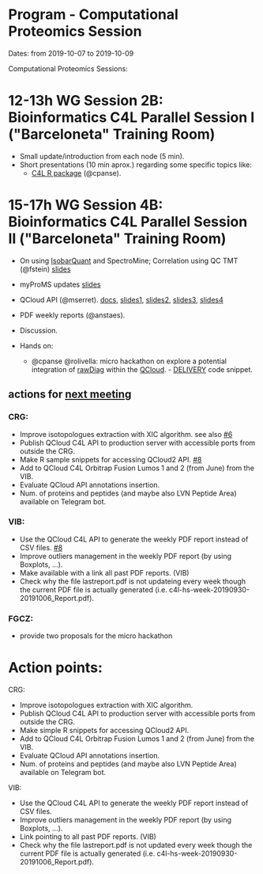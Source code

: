# Program - Computational Proteomics Session

Dates: from 2019-10-07 to 2019-10-09

Computational Proteomics Sessions: 


# 12-13h WG Session 2B: Bioinformatics C4L Parallel Session I ("Barceloneta" Training Room)


* Small update/introduction from each node (5 min). 
* Short presentations (10 min aprox.) regarding some specific topics like: 
    * [C4L R package](https://github.com/coreforlife/c4lProteomics/tree/master/ProteomeQR) (@cpanse). 
  

# 15-17h WG Session 4B: Bioinformatics C4L Parallel Session II ("Barceloneta" Training Room)

* On using [IsobarQuant](https://github.com/protcode/isob) and SpectroMine; Correlation using QC TMT (@fstein) [slides](https://github.com/coreforlife/meetings/files/3697789/C4L_Barcelona_V1.pdf)
* myProMS updates [slides](https://github.com/coreforlife/meetings/files/3720358/C4L_BioinfoCurie_20191007.pdf)
* QCloud API (@mserret). [docs](https://documenter.getpostman.com/view/8947947/SVn3qu8K?version=latest),
[slides1](https://github.com/coreforlife/meetings/files/3706916/C4L_BCN_2019_QCloud_C4L_API_MarcSerret.pdf),
[slides2](https://github.com/coreforlife/meetings/files/3706917/C4L_BCN_2019_QCloud_RogerOlivella.pdf),
[slides3](https://github.com/coreforlife/meetings/files/3706918/C4L_BCN_2019_QCloud_general_API_MarcSerret.pdf),
[slides4](https://github.com/coreforlife/meetings/files/3706919/C4L_BCN_2019_Telegram_MarcSerret.pdf)


* PDF weekly reports (@anstaes). 
* Discussion. 
* Hands on: 
    * @cpanse @rolivella: micro hackathon on explore a potential integration of [rawDiag](https://github.com/fgcz/rawDiag) within the [QCloud](http://qcloud2.crg.eu). - [DELIVERY](https://github.com/coreforlife/c4lProteomics/blob/master/RawFileReader-XIC-json) code snippet.



## actions for [next meeting](https://github.com/coreforlife/meetings/tree/master/202004-Vienna)
### CRG:

* Improve isotopologues extraction with XIC algorithm. see also [#6](https://github.com/coreforlife/c4lProteomics/issues/6)
* Publish QCloud C4L API to production server with accessible ports from outside the CRG.
* Make R sample snippets for accessing QCloud2 API. [#8](https://github.com/coreforlife/c4lProteomics/issues/8)
* Add to QCloud C4L Orbitrap Fusion Lumos 1 and 2 (from June) from the VIB.
* Evaluate QCloud API annotations insertion.
* Num. of proteins and peptides (and maybe also LVN Peptide Area) available on Telegram bot.

### VIB:

* Use the QCloud C4L API to generate the weekly PDF report instead of CSV files. [#8](https://github.com/coreforlife/c4lProteomics/issues/8)
* Improve outliers management in the weekly PDF report (by using Boxplots, ...).
* Make available with a link all past PDF reports. (VIB)
* Check why the file lastreport.pdf is not updateing every week though the current PDF file is actually generated (i.e. c4l-hs-week-20190930-20191006_Report.pdf).

### FGCZ:
* provide two proposals for the micro hackathon

# Action points:

CRG: 

* Improve isotopologues extraction with XIC algorithm.
* Publish QCloud C4L API to production server with accessible ports from outside the CRG. 
* Make simple R snippets for accessing QCloud2 API.  
* Add to QCloud C4L Orbitrap Fusion Lumos 1 and 2 (from June) from the VIB. 
* Evaluate QCloud API annotations insertion. 
* Num. of proteins and peptides (and maybe also LVN Peptide Area) available on Telegram bot. 

VIB: 

* Use the QCloud C4L API to generate the weekly PDF report instead of CSV files.
* Improve outliers management in the weekly PDF report (by using Boxplots, ...). 
* Link pointing to all past PDF reports. (VIB)
* Check why the file lastreport.pdf is not updated every week though the current PDF file is actually generated (i.e. c4l-hs-week-20190930-20191006_Report.pdf). 
